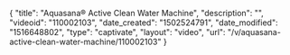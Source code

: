 {
    "title": "Aquasana&reg; Active Clean Water Machine",
    "description": "",
    "videoid": "110002103",
    "date_created": "1502524791",
    "date_modified": "1516648802",
    "type": "captivate",
    "layout": "video",
    "url": "\/v\/aquasana-active-clean-water-machine\/110002103"
}